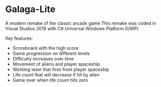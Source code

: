 # Galaga-Lite
A modern remake of the classic arcade game
This remake was coded in Visual Studios 2018 with C# Universal Windows Platform (UWP)

Key features:
* Scoreboard with the high score
* Game progression on different levels
* Difficulty increases over time
* Movement of aliens and player spaceship
* Working laser that fires from player spaceship
* Life count that will decrease if hit by alien
* Game over when life count hits zero
